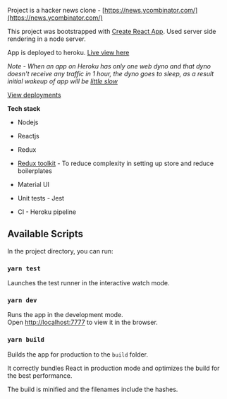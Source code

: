 Project is a hacker news clone - [https://news.ycombinator.com/](https://news.ycombinator.com/)

This project was bootstrapped with [Create React App](https://github.com/facebook/create-react-app). Used server side rendering in a node server.

 
App is deployed to heroku. [Live view here](https://hacker-news-gi.herokuapp.com/)


*Note - When an app on Heroku has only one web dyno and that dyno doesn't receive any traffic in 1 hour, the dyno goes to sleep, as a result initial wakeup of app will be [little slow](https://blog.heroku.com/app_sleeping_on_heroku)*


[View deployments](https://github.com/mkrishnan-codes/hacker-news/deployments)

  **Tech stack**
 
 

 - Nodejs

 

 - Reactjs

 

 - Redux

 

 - [Redux toolkit](https://redux-toolkit.js.org/) - To reduce complexity
   in setting up store and reduce boilerplates
 - Material UI
 - Unit tests -  Jest
 - CI - Heroku pipeline

## Available Scripts

  

In the project directory, you can run:



### `yarn test`

  Launches the test runner in the interactive watch mode.<br  />
  
###  `yarn dev`
Runs the app in the development mode.<br  />
Open [http://localhost:7777](http://localhost:7777) to view it in the browser.
  


### `yarn build`

  

Builds the app for production to the `build` folder.<br  />

It correctly bundles React in production mode and optimizes the build for the best performance.

  

The build is minified and the filenames include the hashes.<br  />

